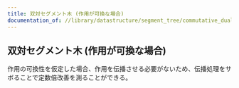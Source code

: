 ```yaml
---
title: 双対セグメント木 (作用が可換な場合)
documentation_of: //library/datastructure/segment_tree/commutative_dual_segment_tree.hpp
---
```

## 双対セグメント木 (作用が可換な場合)

作用の可換性を仮定した場合、作用を伝播させる必要がないため、伝播処理をサボることで定数倍改善を測ることができる。
